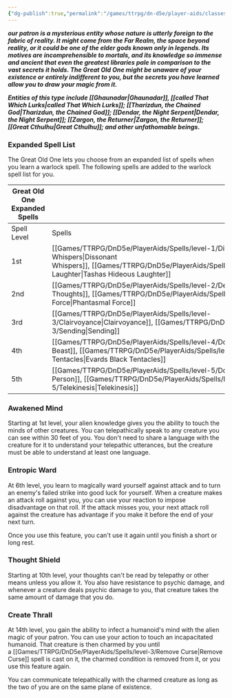 ```yaml
---
{"dg-publish":true,"permalink":"/games/ttrpg/dn-d5e/player-aids/classes/class-specialisations/warlock-subclass-great-old-one/","tags":["sub-class","ttrpg/dnd/5e"],"noteIcon":""}
---
```



**_our patron is a mysterious entity whose nature is utterly foreign to the fabric of reality. It might come from the Far Realm, the space beyond reality, or it could be one of the elder gods known only in legends. Its motives are incomprehensible to mortals, and its knowledge so immense and ancient that even the greatest libraries pale in comparison to the vast secrets it holds. The Great Old One might be unaware of your existence or entirely indifferent to you, but the secrets you have learned allow you to draw your magic from it._**

**_Entities of this type include [[Ghaunadar\|Ghaunadar]], [[called That Which Lurks\|called That Which Lurks]]; [[Tharizdun, the Chained God\|Tharizdun, the Chained God]]; [[Dendar, the Night Serpent\|Dendar, the Night Serpent]]; [[Zargon, the Returner\|Zargon, the Returner]]; [[Great Cthulhu\|Great Cthulhu]]; and other unfathomable beings._**

### Expanded Spell List

The Great Old One lets you choose from an expanded list of spells when you learn a warlock spell. The following spells are added to the warlock spell list for you.

|Great Old One Expanded Spells|   |
|---|---|
|Spell Level|Spells|
|1st|[[Games/TTRPG/DnD5e/PlayerAids/Spells/level-1/Dissonant Whispers\|Dissonant Whispers]], [[Games/TTRPG/DnD5e/PlayerAids/Spells/level-1/Tashas Hideous Laughter\|Tashas Hideous Laughter]]|
|2nd|[[Games/TTRPG/DnD5e/PlayerAids/Spells/level-2/Detect Thoughts\|Detect Thoughts]], [[Games/TTRPG/DnD5e/PlayerAids/Spells/level-2/Phantasmal Force\|Phantasmal Force]]|
|3rd|[[Games/TTRPG/DnD5e/PlayerAids/Spells/level-3/Clairvoyance\|Clairvoyance]], [[Games/TTRPG/DnD5e/PlayerAids/Spells/level-3/Sending\|Sending]]|
|4th|[[Games/TTRPG/DnD5e/PlayerAids/Spells/level-4/Dominate Beast\|Dominate Beast]], [[Games/TTRPG/DnD5e/PlayerAids/Spells/level-4/Evards Black Tentacles\|Evards Black Tentacles]]|
|5th|[[Games/TTRPG/DnD5e/PlayerAids/Spells/level-5/Dominate Person\|Dominate Person]], [[Games/TTRPG/DnD5e/PlayerAids/Spells/level-5/Telekinesis\|Telekinesis]]|

### Awakened Mind

Starting at 1st level, your alien knowledge gives you the ability to touch the minds of other creatures. You can telepathically speak to any creature you can see within 30 feet of you. You don't need to share a language with the creature for it to understand your telepathic utterances, but the creature must be able to understand at least one language.

### Entropic Ward

At 6th level, you learn to magically ward yourself against attack and to turn an enemy's failed strike into good luck for yourself. When a creature makes an attack roll against you, you can use your reaction to impose disadvantage on that roll. If the attack misses you, your next attack roll against the creature has advantage if you make it before the end of your next turn.

Once you use this feature, you can't use it again until you finish a short or long rest.

### Thought Shield

Starting at 10th level, your thoughts can't be read by telepathy or other means unless you allow it. You also have resistance to psychic damage, and whenever a creature deals psychic damage to you, that creature takes the same amount of damage that you do.

### Create Thrall

At 14th level, you gain the ability to infect a humanoid's mind with the alien magic of your patron. You can use your action to touch an incapacitated humanoid. That creature is then charmed by you until a [[Games/TTRPG/DnD5e/PlayerAids/Spells/level-3/Remove Curse\|Remove Curse]] spell is cast on it, the charmed condition is removed from it, or you use this feature again.

You can communicate telepathically with the charmed creature as long as the two of you are on the same plane of existence.
